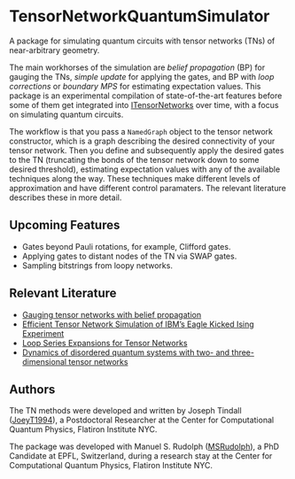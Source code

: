 # TensorNetworkQuantumSimulator

A package for simulating quantum circuits with tensor networks (TNs) of near-arbitrary geometry. 

The main workhorses of the simulation are _belief propagation_ (BP) for gauging the TNs, _simple update_ for applying the gates, and BP with _loop corrections_ or _boundary MPS_ for estimating expectation values. This package is an experimental compilation of state-of-the-art features before some of them get integrated into [ITensorNetworks](https://github.com/ITensor/ITensorNetworks.jl) over time, with a focus on simulating quantum circuits.

The workflow is that you pass a `NamedGraph` object to the tensor network constructor, which is a graph describing the desired connectivity of your tensor network. Then you  define and subsequently apply the desired gates to the TN (truncating the bonds of the tensor network down to some desired threshold), estimating expectation values with any of the available techniques along the way. These techniques make different levels of approximation and have different control paramaters. The relevant literature describes these in more detail.

## Upcoming Features
- Gates beyond Pauli rotations, for example, Clifford gates.
- Applying gates to distant nodes of the TN via SWAP gates.
- Sampling bitstrings from loopy networks.

## Relevant Literature
- [Gauging tensor networks with belief propagation](https://www.scipost.org/SciPostPhys.15.6.222?acad_field_slug=chemistry)
- [Efficient Tensor Network Simulation of IBM’s Eagle Kicked Ising Experiment](https://journals.aps.org/prxquantum/abstract/10.1103/PRXQuantum.5.010308)
- [Loop Series Expansions for Tensor Networks](https://arxiv.org/abs/2409.03108)
- [Dynamics of disordered quantum systems with two- and three-dimensional tensor networks](https://arxiv.org/abs/2503.05693)

## Authors
The TN methods were developed and written by Joseph Tindall ([JoeyT1994](https://github.com/JoeyT1994)), a Postdoctoral Researcher at the Center for Computational Quantum Physics, Flatiron Institute NYC.

The package was developed with Manuel S. Rudolph ([MSRudolph](https://github.com/MSRudolph)), a PhD Candidate at EPFL, Switzerland, during a research stay at the Center for Computational Quantum Physics, Flatiron Institute NYC.

